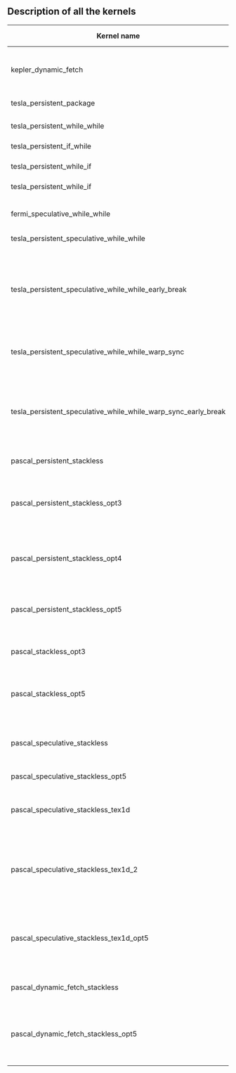 ## Description of all the kernels

| Kernel name          | reference kernel? | algorithm   | data structure     | cuda threads | implementation techniques                                | additional optimizations |
| -------------------- | ----------------- | ----------- | ------------------ | ------------ | -------------------------------------------------------- | ------------------------ |
| kepler_dynamic_fetch | yes               | stack-based | BVHLayout_Compact2 | persistent   | while-while, speculative traversal, dynamic ray-fetching |                          |
|tesla_persistent_package              | yes               | stack-based  | BVHLayout_AOS/SOA_AOS/SOA    | persistent     | package                                                        ||
| |  |  |  |  |  ||
|tesla_persistent_while_while               | yes               | stack-based  | BVHLayout_AOS/SOA_AOS/SOA    | persistent     | while-while                                                    ||
|tesla_persistent_if_while                | yes               | stack-based  | BVHLayout_AOS/SOA_AOS/SOA    | persistent     | if-while                                                       ||
|tesla_persistent_while_if                | yes               | stack-based  | BVHLayout_AOS/SOA_AOS/SOA    | persistent     | while-if                                                       ||
|tesla_persistent_while_if | yes | stack-based | BVHLayout_AOS/SOA_AOS/SOA | persistent | if-if ||
| |  |  |  |  |  ||
|fermi_speculative_while_while                 | yes               | stack-based  | BVHLayout_Compact            | non-persistent | while-while, speculative traversal                             ||
|tesla_persistent_speculative_while_while|  yes               | stack-based  | BVHLayout_AOS/SOA_AOS/SOA    | persistent     | while-while                                                    ||
|tesla_persistent_speculative_while_while_early_break | no                | stack-based  | BVHLayout_AOS/SOA_AOS/SOA    | persistent     | while-while                                                    |break traversal loop if more than 16 threads in a warp have found triangles or exited the loop|
| |  |  |  |  |  ||
|tesla_persistent_speculative_while_while_warp_sync | no | stack-based | BVHLayout_AOS/SOA_AOS/SOA | persistent | while-while, with new warp_sync intrinsics ||
|tesla_persistent_speculative_while_while_warp_sync_early_break | no | stack-based | BVHLayout_AOS/SOA_AOS/SOA | persistent | while-while, with new warp_sync intrinsics |break traversal loop if more than 16 threads in a warp have found triangles or exited the loop|
| |  |  |  |  |  ||
|pascal_persistent_stackless            | no                | stackless    | BVHLayout_Stackless          | persistent     | if-if                                                          ||
|pascal_persistent_stackless_opt3          | no                | stackless    | BVHLayout_Stackless          | persistent     | if-if                                                          |branch elemination (no performance difference -> probably done by compiler)|
|pascal_persistent_stackless_opt4          | no                | stackless    | BVHLayout_Stackless          | persistent     | if-if                                                          |ray-independent traversal order|
|pascal_persistent_stackless_opt5           | no                | stackless    | BVHLayout_Stackless          | persistent     | if-if                                                          |ray-independent traversal order, removed register spilling|
|pascal_stackless_opt3                   | no                | stackless    | BVHLayout_Stackless          | non-persistent | if-if                                                          |branch elemination|
|pascal_stackless_opt5                   | no                | stackless    | BVHLayout_Stackless          | non-persistent | if-if                                                          |ray-independent traversal order, removed register spilling|
| |  |  |  |  |  ||
|pascal_speculative_stackless             | no                | stackless    | BVHLayout_Compact_Stackless  | non-persistent | while-while, speculative traversal                             ||
|pascal_speculative_stackless_opt5        | no                | stackless    | BVHLayout_Compact_Stackless  | non-persistent | while-while, speculative traversal                             |ray-independent traversal order|
|pascal_speculative_stackless_tex1d        | no                | stackless    | BVHLayout_Compact2_Stackless | non-persistent | while-while, speculative traversal                             |(tex1Dfetch)|
|pascal_speculative_stackless_tex1d_2       | no                | stackless    | BVHLayout_Compact2_Stackless | non-persistent | while-while, speculative traversal                             |(tex1Dfetch), removed boolean indicator signaling that a SIMD lane has found a leaf (like in dynamic fetch)|
|pascal_speculative_stackless_tex1d_opt5    | no                | stackless    | BVHLayout_Compact2_Stackless | non-persistent | while-while, speculative traversal                             |(tex1Dfetch), rm bool, ray-independent traversal order|
| |  |  |  |  |  ||
|pascal_dynamic_fetch_stackless           | no                | stackless    | BVHLayout_Compact2_Stackless | persistent | while-while, speculative traversal, dynamic ray-fetching           |(tex1Dfetch)|
|pascal_dynamic_fetch_stackless_opt5        | no                | stackless    | BVHLayout_Compact2_Stackless | persistent | while-while, speculative traversal, dynamic ray-fetching           |(tex1Dfetch), ray-independent traversal order|
| |  |  |  |  |  ||
|                                                              |                   |             |                              |                |                                                          |                                                              |
|                                                              |                   |  |  |  |  ||

